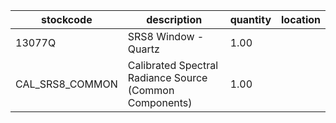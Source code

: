 |stockcode|description|quantity|location|
|---------|-----------|--------|--------|
|13077Q|SRS8 Window - Quartz|1.00||
|CAL_SRS8_COMMON|Calibrated Spectral Radiance Source (Common Components)|1.00||
